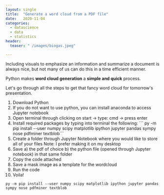 ```yaml
---
layout: single
title:  "Generate a word cloud from a PDF file"
date:   2020-11-04
categories: 
  - datascience
  - data
  - statistics
header:
  teaser: " /images/biogas.jpeg"

---
```


Including visuals to emphasize an information and summarize a document is always nice, but not many of us can do this in a time efficient manner. 

Python makes **word cloud generation** a **simple and quick** process. 

Let's go through all the steps to get that fancy word cloud for tomorrow's presentation.

<ol>
<li> Download Python </li>
<li> If you do not want to use python, you can install anaconda to access Jupyter notebook</li>
<li> Open terminal through clicking on start -> type: cmd -> press enter</li>
<li> Install required packages by typing into terminal the following: ``` py -m pip install --user numpy scipy matplotlib ipython jupyter pandas sympy nose pdfminer textblob```</li>
<li> Create a folder through Jupyter Notebook where you would like to store all of your files Note: I prefer making it on my desktop</li>
<li> Save a) the pdf of choice b) the python file (opened through Jupyter notebook) in that same folder</li>
<li>Copy the code attached</li>
<li>Save a mask image as a template for the wordcloud</li>
<li>Run the code</li>
<li>Voila!</li>
</ol>

``` 
py -m pip install --user numpy scipy matplotlib ipython jupyter pandas sympy nose pdfminer textblob

```
